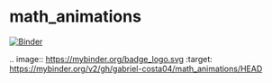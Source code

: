 # math_animations

[![Binder](https://mybinder.org/badge_logo.svg)](https://mybinder.org/v2/gh/gabriel-costa04/math_animations/HEAD)

.. image:: https://mybinder.org/badge_logo.svg
 :target: https://mybinder.org/v2/gh/gabriel-costa04/math_animations/HEAD
